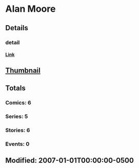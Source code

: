 # Alan  Moore 
## Details
### detail
#### [Link](http://marvel.com/comics/creators/15/alan_moore?utm_campaign=apiRef&utm_source=225578a89fc76f3d20fbffda5d17a88d)
## [Thumbnail](http://i.annihil.us/u/prod/marvel/i/mg/b/f0/4bc645163ccbd.jpg)
## Totals
### Comics: 6
### Series: 5
### Stories: 6
### Events: 0
## Modified: 2007-01-01T00:00:00-0500